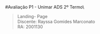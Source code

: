 #Avaliação P1 - Unimar ADS 2º Termo\
>Landing- Page\
Discente: Rayssa Gomides Marconato\
RA: 2001130
